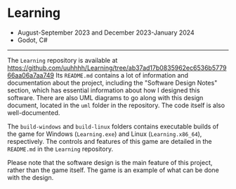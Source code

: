 # Learning

- August-September 2023 and December 2023-January 2024
- Godot, C#

---

The `Learning` repository is available at
https://github.com/uuhhhh/Learning/tree/ab37ad17b0835962ec6536b577966aa06a7aa749
Its `README.md` contains a lot of information and documentation about the project,
including the "Software Design Notes" section,
which has essential information about how I designed this software.
There are also UML diagrams to go along with this design document, located in
the `uml` folder in the repository.
The code itself is also well-documented.

The `build-windows` and `build-linux` folders contains executable builds of the game
for Windows (`Learning.exe`) and Linux (`Learning.x86_64`), respectively.
The controls and features of this game are detailed in the `README.md` in the
`Learning` repository.

Please note that the software design is the main feature of this project,
rather than the game itself. The game is an example of what can be done
with the design.